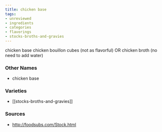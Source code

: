 ```yaml
---
title: chicken base
tags:
- unreviewed
- ingredients
- categories
- flavorings
- stocks-broths-and-gravies
---
```

chicken base chicken bouillon cubes (not as flavorful) OR chicken broth (no need to add water)

### Other Names

* chicken base

### Varieties

* [[stocks-broths-and-gravies]]

### Sources
* http://foodsubs.com/Stock.html
